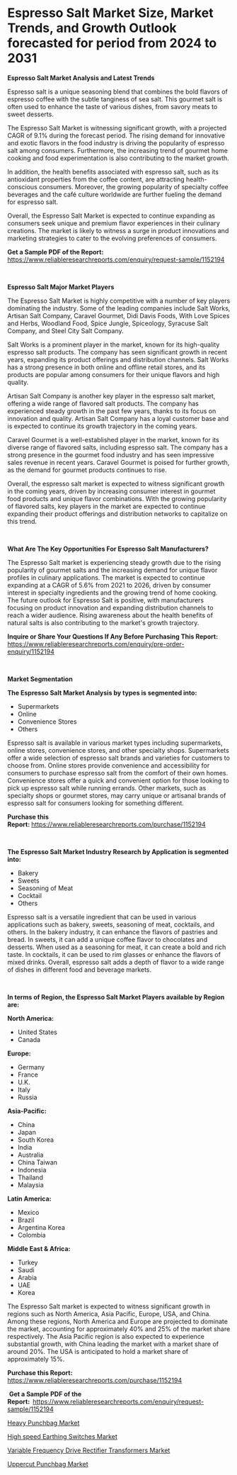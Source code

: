 <p><h1>Espresso Salt Market Size, Market Trends, and Growth Outlook forecasted for period from 2024 to 2031</h1></p><p><strong>Espresso Salt Market Analysis and Latest Trends</strong></p>
<p><p>Espresso salt is a unique seasoning blend that combines the bold flavors of espresso coffee with the subtle tanginess of sea salt. This gourmet salt is often used to enhance the taste of various dishes, from savory meats to sweet desserts.</p><p>The Espresso Salt Market is witnessing significant growth, with a projected CAGR of 9.1% during the forecast period. The rising demand for innovative and exotic flavors in the food industry is driving the popularity of espresso salt among consumers. Furthermore, the increasing trend of gourmet home cooking and food experimentation is also contributing to the market growth.</p><p>In addition, the health benefits associated with espresso salt, such as its antioxidant properties from the coffee content, are attracting health-conscious consumers. Moreover, the growing popularity of specialty coffee beverages and the café culture worldwide are further fueling the demand for espresso salt.</p><p>Overall, the Espresso Salt Market is expected to continue expanding as consumers seek unique and premium flavor experiences in their culinary creations. The market is likely to witness a surge in product innovations and marketing strategies to cater to the evolving preferences of consumers.</p></p>
<p><strong>Get a Sample PDF of the Report:&nbsp;</strong> <a href="https://www.reliableresearchreports.com/enquiry/request-sample/1152194">https://www.reliableresearchreports.com/enquiry/request-sample/1152194</a></p>
<p>&nbsp;</p>
<p><strong>Espresso Salt Major Market Players</strong></p>
<p><p>The Espresso Salt Market is highly competitive with a number of key players dominating the industry. Some of the leading companies include Salt Works, Artisan Salt Company, Caravel Gourmet, Didi Davis Foods, With Love Spices and Herbs, Woodland Food, Spice Jungle, Spiceology, Syracuse Salt Company, and Steel City Salt Company.</p><p>Salt Works is a prominent player in the market, known for its high-quality espresso salt products. The company has seen significant growth in recent years, expanding its product offerings and distribution channels. Salt Works has a strong presence in both online and offline retail stores, and its products are popular among consumers for their unique flavors and high quality.</p><p>Artisan Salt Company is another key player in the espresso salt market, offering a wide range of flavored salt products. The company has experienced steady growth in the past few years, thanks to its focus on innovation and quality. Artisan Salt Company has a loyal customer base and is expected to continue its growth trajectory in the coming years.</p><p>Caravel Gourmet is a well-established player in the market, known for its diverse range of flavored salts, including espresso salt. The company has a strong presence in the gourmet food industry and has seen impressive sales revenue in recent years. Caravel Gourmet is poised for further growth, as the demand for gourmet products continues to rise.</p><p>Overall, the espresso salt market is expected to witness significant growth in the coming years, driven by increasing consumer interest in gourmet food products and unique flavor combinations. With the growing popularity of flavored salts, key players in the market are expected to continue expanding their product offerings and distribution networks to capitalize on this trend.</p></p>
<p>&nbsp;</p>
<p><strong>What Are The Key Opportunities For Espresso Salt Manufacturers?</strong></p>
<p><p>The Espresso Salt market is experiencing steady growth due to the rising popularity of gourmet salts and the increasing demand for unique flavor profiles in culinary applications. The market is expected to continue expanding at a CAGR of 5.6% from 2021 to 2026, driven by consumer interest in specialty ingredients and the growing trend of home cooking. The future outlook for Espresso Salt is positive, with manufacturers focusing on product innovation and expanding distribution channels to reach a wider audience. Rising awareness about the health benefits of natural salts is also contributing to the market's growth trajectory.</p></p>
<p><strong>Inquire or Share Your Questions If Any Before Purchasing This Report:</strong> <a href="https://www.reliableresearchreports.com/enquiry/pre-order-enquiry/1152194">https://www.reliableresearchreports.com/enquiry/pre-order-enquiry/1152194</a></p>
<p>&nbsp;</p>
<p><strong>Market Segmentation</strong></p>
<p><strong>The Espresso Salt Market Analysis by types is segmented into:</strong></p>
<p><ul><li>Supermarkets</li><li>Online</li><li>Convenience Stores</li><li>Others</li></ul></p>
<p><p>Espresso salt is available in various market types including supermarkets, online stores, convenience stores, and other specialty shops. Supermarkets offer a wide selection of espresso salt brands and varieties for customers to choose from. Online stores provide convenience and accessibility for consumers to purchase espresso salt from the comfort of their own homes. Convenience stores offer a quick and convenient option for those looking to pick up espresso salt while running errands. Other markets, such as specialty shops or gourmet stores, may carry unique or artisanal brands of espresso salt for consumers looking for something different.</p></p>
<p><strong>Purchase this Report:&nbsp;</strong><a href="https://www.reliableresearchreports.com/purchase/1152194">https://www.reliableresearchreports.com/purchase/1152194</a></p>
<p>&nbsp;</p>
<p><strong>The Espresso Salt Market Industry Research by Application is segmented into:</strong></p>
<p><ul><li>Bakery</li><li>Sweets</li><li>Seasoning of Meat</li><li>Cocktail</li><li>Others</li></ul></p>
<p><p>Espresso salt is a versatile ingredient that can be used in various applications such as bakery, sweets, seasoning of meat, cocktails, and others. In the bakery industry, it can enhance the flavors of pastries and bread. In sweets, it can add a unique coffee flavor to chocolates and desserts. When used as a seasoning for meat, it can create a bold and rich taste. In cocktails, it can be used to rim glasses or enhance the flavors of mixed drinks. Overall, espresso salt adds a depth of flavor to a wide range of dishes in different food and beverage markets.</p></p>
<p>&nbsp;</p>
<p><strong>In terms of Region, the Espresso Salt Market Players available by Region are:</strong></p>
<p>
    <p> <strong> North America: </strong>
        <ul>
            <li>United States</li>
            <li>Canada</li>
        </ul>
        </p> 
    <p> <strong> Europe: </strong>
        <ul>
            <li>Germany</li>
            <li>France</li>
            <li>U.K.</li>
            <li>Italy</li>
            <li>Russia</li>
        </ul>
        </p> 
    <p> <strong> Asia-Pacific: </strong>
        <ul>
            <li>China</li>
            <li>Japan</li>
            <li>South Korea</li>
            <li>India</li>
            <li>Australia</li>
            <li>China Taiwan</li>
            <li>Indonesia</li>
            <li>Thailand</li>
            <li>Malaysia</li>
        </ul>
        </p> 
    <p> <strong> Latin America: </strong>
        <ul>
            <li>Mexico</li>
            <li>Brazil</li>
            <li>Argentina Korea</li>
            <li>Colombia</li>
        </ul>
        </p> 
    <p> <strong> Middle East & Africa: </strong>
        <ul>
            <li>Turkey</li>
            <li>Saudi</li>
            <li>Arabia</li>
            <li>UAE</li>
            <li>Korea</li>
        </ul>
    </p>
    </p>
<p><p>The Espresso Salt market is expected to witness significant growth in regions such as North America, Asia Pacific, Europe, USA, and China. Among these regions, North America and Europe are projected to dominate the market, accounting for approximately 40% and 25% of the market share respectively. The Asia Pacific region is also expected to experience substantial growth, with China leading the market with a market share of around 20%. The USA is anticipated to hold a market share of approximately 15%.</p></p>
<p><strong>Purchase this Report: </strong><a href="https://www.reliableresearchreports.com/purchase/1152194">https://www.reliableresearchreports.com/purchase/1152194</a></p>
<p>&nbsp;<strong>Get a Sample PDF of the Report:&nbsp;&nbsp;</strong><a href="https://www.reliableresearchreports.com/enquiry/request-sample/1152194">https://www.reliableresearchreports.com/enquiry/request-sample/1152194</a></p>
<p><strong></strong></p>
<p><p><a href="https://github.com/zjyglelu/Market-Research-Report-List-1/blob/main/heavy-punchbag-market.md">Heavy Punchbag Market</a></p><p><a href="https://issuu.com/reportprime-2/docs/high-speed-earthing-switches-market_48714f15d93046">High speed Earthing Switches Market</a></p><p><a href="https://issuu.com/reportprime-2/docs/variable-frequency-drive-rectifier-transformers-ma">Variable Frequency Drive Rectifier Transformers Market</a></p><p><a href="https://github.com/mbisetmhermsr/Market-Research-Report-List-1/blob/main/uppercut-punchbag-market.md">Uppercut Punchbag Market</a></p></p>